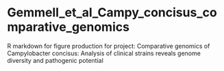# Gemmell_et_al_Campy_concisus_comparative_genomics
R markdown for figure production for project: Comparative genomics of Campylobacter concisus: Analysis of clinical strains reveals genome diversity and pathogenic potential

